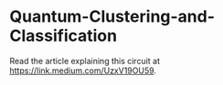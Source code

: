 # Quantum-Clustering-and-Classification
Read the article explaining this circuit at https://link.medium.com/UzxV19OU59.
